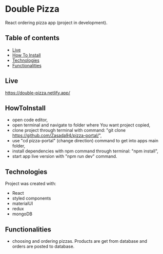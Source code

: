 # Double Pizza
React ordering pizza app (project in development).

## Table of contents
- [Live](#live)
- [How To Install](#how)
- [Technologies](#technologies)
- [Functionalities](#functionalities)

## Live
https://double-pizza.netlify.app/

## HowToInstall

- open code editor,
- open terminal and navigate to folder where You want project copied,
- clone project through terminal with command: "git clone https://github.com/Zasada94/pizza-portal/",
- use "cd pizza-portal" (change direction) command to get into apps main folder,
- install dependencies with npm command through terminal: "npm install",
- start app live version with "npm run dev" command.
  
## Technologies

Project was created with:

- React
- styled components
- materialUI
- redux
- mongoDB

## Functionalities

- choosing and ordering pizzas. Products are get from database and orders are posted to database.
